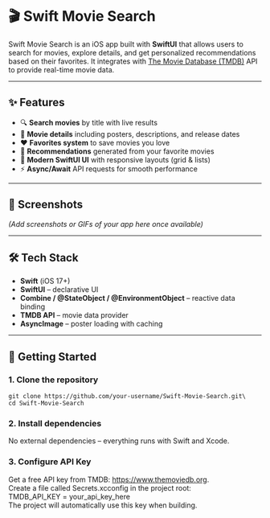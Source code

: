 # 🎬 Swift Movie Search  

Swift Movie Search is an iOS app built with **SwiftUI** that allows users to search for movies, explore details, and get personalized recommendations based on their favorites. It integrates with [The Movie Database (TMDB)](https://www.themoviedb.org/) API to provide real-time movie data.  

---

## ✨ Features  

- 🔍 **Search movies** by title with live results  
- 🎥 **Movie details** including posters, descriptions, and release dates  
- ❤️ **Favorites system** to save movies you love  
- 🤖 **Recommendations** generated from your favorite movies  
- 📱 **Modern SwiftUI UI** with responsive layouts (grid & lists)  
- ⚡ **Async/Await** API requests for smooth performance  

---

## 📸 Screenshots  

*(Add screenshots or GIFs of your app here once available)*  

---

## 🛠️ Tech Stack  

- **Swift** (iOS 17+)  
- **SwiftUI** – declarative UI  
- **Combine / @StateObject / @EnvironmentObject** – reactive data binding  
- **TMDB API** – movie data provider  
- **AsyncImage** – poster loading with caching  

---

## 🚀 Getting Started  

### 1. Clone the repository  
```bash\
git clone https://github.com/your-username/Swift-Movie-Search.git\
cd Swift-Movie-Search
```

###  2. Install dependencies
No external dependencies – everything runs with Swift and Xcode.

### 3. Configure API Key
Get a free API key from TMDB: https://www.themoviedb.org. \
Create a file called Secrets.xcconfig in the project root: \
TMDB_API_KEY = your_api_key_here \
The project will automatically use this key when building.
